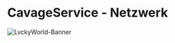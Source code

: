 # CavageService - Netzwerk
![LvckyWorld-Banner](https://i.lvckyworld.net/lvcky/banner/newBanner.png)
